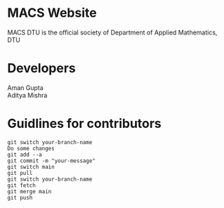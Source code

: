 # MACS Website
MACS DTU is the official society of Department of Applied Mathematics, DTU

# Developers
Aman Gupta\
Aditya Mishra

# Guidlines for contributors

```
git switch your-branch-name
Do some changes
git add --a
git commit -m "your-message"
git switch main
git pull
git switch your-branch-name
git fetch
git merge main
git push
```